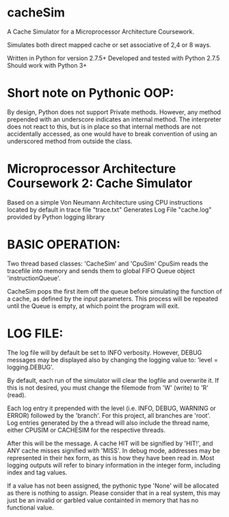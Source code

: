 cacheSim
========

A Cache Simulator for a Microprocessor Architecture Coursework.

Simulates both direct mapped cache or set associative of 2,4 or 8 ways.


 Written in Python for version 2.7.5+
 Developed and tested with Python 2.7.5
 Should work with Python 3+

 Short note on Pythonic OOP:
===========================
 
 By design, Python does not support Private methods.
 However, any method prepended with an underscore
 indicates an internal method. The interpreter does not
 react to this, but is in place so that internal methods are not
 accidentally accessed, as one would have to break convention of
 using an underscored method from outside the class.

 Microprocessor Architecture Coursework 2: Cache Simulator
=========================================================
 Based on a simple Von Neumann Architecture
 using CPU instructions located by default
 in trace file "trace.txt"
 Generates Log File "cache.log" provided by Python logging library

 BASIC OPERATION:
================
 Two thread based classes: 'CacheSim' and 'CpuSim'
 CpuSim reads the tracefile into memory and sends them to global FIFO
 Queue object 'instructionQueue'.

 CacheSim pops the first item off the queue before simulating the
 function of a cache, as defined by the input parameters.
 This process will be repeated until the Queue is empty, at which point
 the program will exit.

 LOG FILE:
=========
 The log file will by default be set to INFO verbosity. However, DEBUG
 messages may be displayed also by changing the logging value to:
 'level = logging.DEBUG'.

 By default, each run of the simulator will clear the logfile and
 overwrite it. If this is not desired, you must change the filemode
 from 'W' (write) to 'R' (read).

 Each log entry it prepended with the level (i.e. INFO, DEBUG, WARNING or ERROR)
 followed by the 'branch'. For this project, all branches are 'root'.
 Log entries generated by the a thread will also include the thread name,
 either CPUSIM or CACHESIM for the respective threads.

 After this will be the message. A cache HIT will be signified by 'HIT!',
 and ANY cache misses signified with 'MISS'.
 In debug mode, addresses may be represented in their hex form,
 as this is how they have been read in.
 Most logging outputs will refer to binary information in the
 integer form, including index and tag values.

 If a value has not been assigned, the pythonic type 'None' will be
 allocated as there is nothing to assign. Please consider that in a real
 system, this may just be an invalid or garbled value containted in
 memory that has no functional value.
